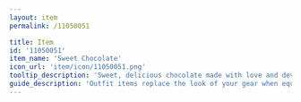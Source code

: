 ```yaml
---
layout: item
permalink: /11050051

title: Item
id: '11050051'
item_name: 'Sweet Chocolate'
icon_url: 'item/icon/11050051.png'
tooltip_description: 'Sweet, delicious chocolate made with love and devotion.'
guide_description: 'Outfit items replace the look of your gear when equipped.'
---
```


